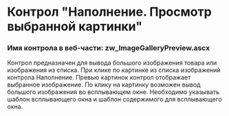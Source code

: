 ﻿---
description: 2.4.10.0
---
# Контрол "Наполнение. Просмотр выбранной картинки"
### Имя контрола в веб-части: zw_ImageGalleryPreview.ascx
Контрол предназначен для вывода большого изображения товара или изображения из списка. 
При клике по картинке из списка изображений контрола Наполнение. Превью картинок контрол отображает выбранное изображение. 
По клику на картинку возможен вывод большого изображения во всплывающем окне. Необходимо указывать шаблон всплывающего окна и шаблон содержимого для всплывающего окна. 

